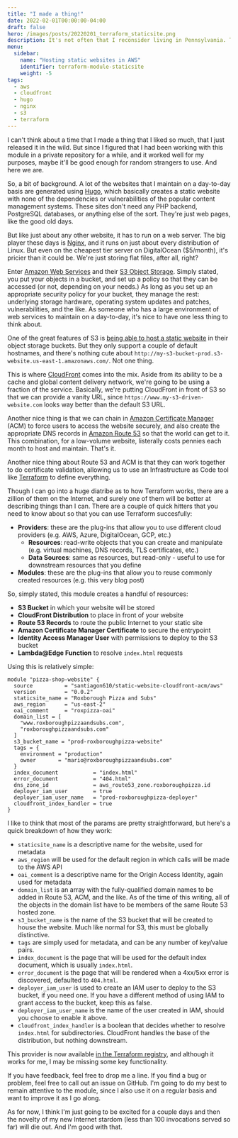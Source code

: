 ```yaml
---
title: "I made a thing!"
date: 2022-02-01T00:00:00-04:00
draft: false
hero: /images/posts/20220201_terraform_staticsite.png
description: It's not often that I reconsider living in Pennsylvania. This last storm changed that.
menu:
  sidebar:
    name: "Hosting static websites in AWS"
    identifier: terraform-module-staticsite
    weight: -5
tags:
  - aws
  - cloudfront
  - hugo
  - nginx
  - s3
  - terraform
---
```


I can't think about a time that I made a thing that I liked so much, that I just released it in the wild. But since I figured that I had been working with this module in a private repository for a while, and it worked well for my purposes, maybe it'll be good enough for random strangers to use. And here we are.

So, a bit of background. A lot of the websites that I maintain on a day-to-day basis are generated using [Hugo](https://gohugo.io), which basically creates a static website with none of the dependencies or vulnerabilities of the popular content management systems. These sites don't need any PHP backend, PostgreSQL databases, or anything else of the sort. They're just web pages, like the good old days.

But like just about any other website, it has to run on a web server. The big player these days is [Nginx](https://nginx.org), and it runs on just about every distribution of Linux. But even on the cheapest tier server on DigitalOcean ($5/month), it's pricier than it could be. We're just storing flat files, after all, right?

Enter [Amazon Web Services](https://aws.amazon.com/) and their [S3 Object Storage](https://aws.amazon.com/s3/). Simply stated, you put your objects in a bucket, and set up a policy so that they can be accessed (or not, depending on your needs.) As long as you set up an appropriate security policy for your bucket, they manage the rest: underlying storage hardware, operating system updates and patches, vulnerabilities, and the like. As someone who has a large environment of web services to maintain on a day-to-day, it's nice to have one less thing to think about.

One of the great features of S3 is [being able to host a static website](https://docs.aws.amazon.com/AmazonS3/latest/userguide/WebsiteHosting.html) in their object storage buckets. But they only support a couple of default hostnames, and there's nothing cute about `http://my-s3-bucket-prod.s3-website.us-east-1.amazonaws.com/`. Not one thing.

This is where [CloudFront](https://aws.amazon.com/cloudfront/) comes into the mix. Aside from its ability to be a cache and global content delivery network, we're going to be using a fraction of the service. Basically, we're putting CloudFront in front of S3 so that we can provide a vanity URL, since `https://www.my-s3-driven-website.com` looks way better than the default S3 URL.

Another nice thing is that we can chain in [Amazon Certificate Manager](https://aws.amazon.com/certificate-manager/) (ACM) to force users to access the website securely, and also create the appropriate DNS records in [Amazon Route 53](https://aws.amazon.com/route53/) so that the world can get to it. This combination, for a low-volume website, listerally costs pennies each month to host and maintain. That's it.

Another nice thing about Route 53 and ACM is that they can work together to do certificate validation, allowing us to use an Infrastructure as Code tool like [Terraform](https://terraform.io) to define everything.

Though I can go into a huge diatribe as to how Terraform works, there are a zillion of them on the Internet, and surely one of them will be better at describing things than I can. There are a couple of quick hitters that you need to know about so that you can use Terraform succesfully:

- **Providers**: these are the plug-ins that allow you to use different cloud providers (e.g. AWS, Azure, DigitalOcean, GCP, etc.)
  - **Resources**: read-write objects that you can create and manipulate (e.g. virtual machines, DNS records, TLS certificates, etc.)
  - **Data Sources**: same as resources, but read-only - useful to use for downstream resources that you define
- **Modules**: these are the plug-ins that allow you to reuse commonly created resources (e.g. this very blog post)

So, simply stated, this module creates a handful of resources:

- **S3 Bucket** in which your website will be stored
- **CloudFront Distribution** to place in front of your website
- **Route 53 Records** to route the public Internet to your static site
- **Amazon Certificate Manager Certificate** to secure the entrypoint
- **Identity Access Manager User** with permissions to deploy to the S3 bucket
- **Lambda@Edge Function** to resolve `index.html` requests

Using this is relatively simple:

```hcl
module "pizza-shop-website" {
  source          = "santiagon610/static-website-cloudfront-acm/aws"
  version         = "0.0.2"
  staticsite_name = "Roxborough Pizza and Subs"
  aws_region      = "us-east-2"
  oai_comment     = "roxpizza-oai"
  domain_list = [
    "www.roxboroughpizzaandsubs.com",
    "roxboroughpizzaandsubs.com"
  ]
  s3_bucket_name = "prod-roxboroughpizza-website"
  tags = {
    environment = "production"
    owner       = "mario@roxboroughpizzaandsubs.com"
  }
  index_document           = "index.html"
  error_document           = "404.html"
  dns_zone_id              = aws_route53_zone.roxboroughpizza.id
  deployer_iam_user        = true
  deployer_iam_user_name   = "prod-roxboroughpizza-deployer"
  cloudfront_index_handler = true
}
```

I like to think that most of the params are pretty straightforward, but here's a quick breakdown of how they work:

- `staticsite_name` is a descriptive name for the website, used for metadata
- `aws_region` will be used for the default region in which calls will be made to the AWS API
- `oai_comment` is a descriptive name for the Origin Access Identity, again used for metadata
- `domain_list` is an array with the fully-qualified domain names to be added in Route 53, ACM, and the like. As of the time of this writing, all of the objects in the domain list have to be members of the same Route 53 hosted zone.
- `s3_bucket_name` is the name of the S3 bucket that will be created to house the website. Much like normal for S3, this must be globally distinctive.
- `tags` are simply used for metadata, and can be any number of key/value pairs.
- `index_document` is the page that will be used for the default index document, which is usually `index.html`.
- `error_document` is the page that will be rendered when a 4xx/5xx error is discovered, defaulted to `404.html`.
- `deployer_iam_user` is used to create an IAM user to deploy to the S3 bucket, if you need one. If you have a different method of using IAM to grant access to the bucket, keep this as false.
- `deployer_iam_user_name` is the name of the user created in IAM, should you choose to enable it above.
- `cloudfront_index_handler` is a boolean that decides whether to resolve `index.html` for subdirectories. CloudFront handles the base of the distribution, but nothing downstream.

This provider is now available [in the Terraform registry](https://registry.terraform.io/modules/santiagon610/static-website-cloudfront-acm/aws/latest), and although it works for me, I may be missing some key functionality.

If you have feedback, feel free to drop me a line. If you find a bug or problem, feel free to call out an issue on GitHub. I'm going to do my best to remain attentive to the module, since I also use it on a regular basis and want to improve it as I go along.

As for now, I think I'm just going to be excited for a couple days and then the novelty of my new Internet stardom (less than 100 invocations served so far) will die out. And I'm good with that.
